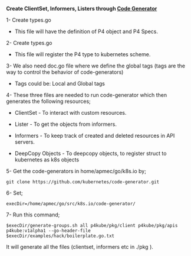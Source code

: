 **Create ClientSet, Informers, Listers through [Code Generator](https://github.com/kubernetes/code-generator.git)**

1- Create types.go
- This file will have the definition of P4 object and P4 Specs.

2- Create types.go 
- This file will register the P4 type to kubernetes scheme.

3- We also need doc.go file where we define the global tags (tags are the way to control the behavior of code-generators)
- Tags could be: Local and Global tags

4- These three files are needed to run code-generator which then generates the following resources;
- ClientSet - To interact with custom resources.

- Lister - To get the objects from informers.

- Informers - To keep track of created and deleted resources in API servers.

- DeepCopy Objects - To deepcopy objects, to register struct to kubernetes as k8s objects

5- Get the code-generators in home/apmec/go/k8s.io by; 

`git clone https://github.com/kubernetes/code-generator.git`

6- Set; 

`execDir=/home/apmec/go/src/k8s.io/code-generator/`

7- Run this command; 

`$execDir/generate-groups.sh all p4kube/pkg/client p4kube/pkg/apis p4kube:v1alpha1 --go-header-file $execDir/examples/hack/boilerplate.go.txt`

It will generate all the files (clientset, informers etc in ./pkg ).
